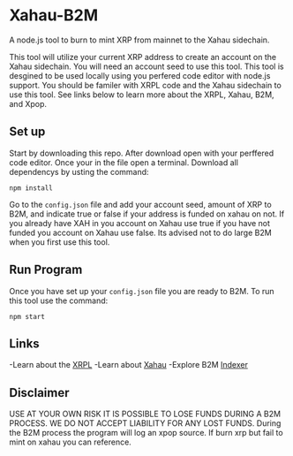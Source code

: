 # Xahau-B2M

A node.js tool to burn to mint XRP from mainnet to the Xahau sidechain. 

This tool will utilize your current XRP address to create an account on the Xahau sidechain. You will need an account seed to use this tool. This tool is desgined to be used locally using you perfered code editor with node.js support. You should be familer with XRPL code and the Xahau sidechain to use this tool. See links below to learn more about the XRPL, Xahau, B2M, and Xpop.

## Set up

Start by downloading this repo. After download open with your perffered code editor.
Once your in the file open a terminal. Download all dependencys by usting the command:
```
npm install
```
Go to the `config.json` file and add your account seed, amount of XRP to B2M, and indicate true or false if your address is funded on xahau on not. If you already have XAH in you account on Xahau use true if you have not funded you account on Xahau use false. Its advised not to do large B2M when you first use this tool.

## Run Program
Once you have set up your `config.json` file you are ready to B2M. To run this tool use the command:
```
npm start
```

## Links
-Learn about the [XRPL](https://xrpl.org/docs.html)
-Learn about [Xahau](https://docs.xahau.network/)
-Explore B2M [Indexer](https://xpop.zerp.network/)


## Disclaimer
USE AT YOUR OWN RISK IT IS POSSIBLE TO LOSE FUNDS DURING A B2M PROCESS. WE DO NOT ACCEPT LIABILITY FOR ANY LOST FUNDS. During the B2M process the program will log an xpop source. If burn xrp but fail to mint on xahau you can reference.
